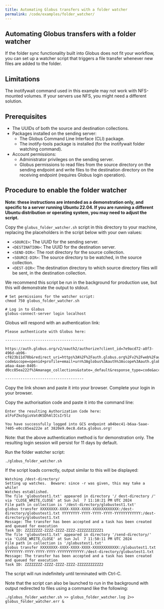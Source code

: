 ```yaml
---
title: Automating Globus transfers with a folder watcher
permalink: /code/examples/folder_watcher/
---
```


## Automating Globus transfers with a folder watcher

If the folder sync functionality built into Globus does not fit your workflow, you can set up a watcher script that triggers a file transfer whenever new files are added to the folder.

## Limitations

The inotifywait command used in this example may not work with NFS-mounted volumes. If your servers use NFS, you might need a different solution.

## Prerequisites

- The UUIDs of both the source and destination collections.
- Packages installed on the sending server:
  - The Globus Command Line Interface (CLI) package.
  - The inotify-tools package is installed (for the inotifywait folder watching command).
- Account permissions:
  - Administrator privileges on the sending server.
  - Globus permissions to read files from the source directory on the sending endpoint and write files to the destination directory on the receiving endpoint (requires Globus login operation).

## Procedure to enable the folder watcher

**Note: these instructions are intended as a demonstration only, and specific to a server running Ubuntu 22.04. If you are running a different Ubuntu distribution or operating system, you may need to adjust the script.**

Copy the ```globus_folder_watcher.sh``` script in this directory to your machine, replacing the placeholders in the script below with your own values:

- ```<SOURCE>```: The UUID for the sending server.
- ```<DESTINATION>```: The UUID for the destination server.
- ```<SEND-DIR>```: The root directory for the source collection.
- ```<SOURCE-DIR>```: The source directory to be watched, in the source collection.
- ```<DEST-DIR>```: The destination directory to which source directory files will be sent, in the destination collection.

We recommend this script be run in the background for production use, but this will demonstrate the output to stdout.

```
# Set permissions for the watcher script:
chmod 750 globus_folder_watcher.sh

# Log in to Globus
globus-connect-server login localhost
```

Globus will respond with an authentication link:

```
Please authenticate with Globus here:

------------------------------------

https://auth.globus.org/v2/oauth2/authorize?client_id=7e9acd72-a8f3-496d-ab96-cf823b11d70b&redirect_uri=https%3A%2F%2Fauth.globus.org%2Fv2%2Fweb%2Fauth-code&scope=openid+profile+email+urn%3Aglobus%3Aauth%3Ascope%3Aauth.globus.org%3Aview_identity_set+urn%3Aglobus%3Aauth%3Ascope%3Aauth.globus.org%3Amanage_projects+urn%3Aglobus%3Aauth%3Ascope%3Ab04bec41-a6aa-4aae-8405-d0cc85ea222f%3Amanage_collections&state=_default&response_type=code&access_type=offline&prompt=login

------------------------------------
```

Copy the link shown and paste it into your browser. Complete your login in your browser.

Copy the authorisation code and paste it into the command line:

```
Enter the resulting Authorization Code here: alFoFZko5gioVatdKSDhAlICsIr5lz

You have successfully logged into GCS endpoint a04bec41-b6aa-5aae-7405-e0cc85ea222e at 3820e9.0ec8.data.globus.org!
```

Note: that the above authentication method is for demonstration only. The resulting login session will persist for 11 days by default.

Run the folder watcher script:

```
./globus_folder_watcher.sh
```
If the script loads correctly, output similar to this will be displayed:
```
Watching /dest-directory/
Setting up watches.  Beware: since -r was given, this may take a while!
Watches established.
The file 'globustest1.txt' appeared in directory '/ dest-directory /' via 'CLOSE_WRITE,CLOSE' at Sun Jul  7 11:10:21 PM UTC 2024
File path in collection is '/dest-directory/globustest1.txt'
globus transfer XXXXXXXX-XXXX-XXXX-XXXX-XXXXXXXXXXXX:/dest-directory/globustest1.txt YYYYYYYY-YYYY-YYYY-YYYY-YYYYYYYYYYYY:/dest-directory/globustest1.txt
Message: The transfer has been accepted and a task has been created and queued for execution
Task ID: ZZZZZZZZ-ZZZZ-ZZZZ-ZZZZ-ZZZZZZZZZZZ1
The file 'globustest1.txt' appeared in directory '/send-directory/' via 'CLOSE_WRITE,CLOSE' at Sun Jul  7 11:50:11 PM UTC 2024
File path in collection is '/globustest1.txt'
globus transfer XXXXXXXX-XXXX-XXXX-XXXX-XXXXXXXXXXXX:/globustest1.txt YYYYYYYY-YYYY-YYYY-YYYY-YYYYYYYYYYYY:/dest-directory/globustest1.txt
Message: The transfer has been accepted and a task has been created and queued for execution
Task ID: ZZZZZZZZ-ZZZZ-ZZZZ-ZZZZ-ZZZZZZZZZZZ2
```
The script will run indefinitely until terminated with Ctrl-C.

Note that the script can also be launched to run in the background with output redirected to files using a command like the following:
```
./globus_folder_watcher.sh >> globus_folder_watcher.log 2>> globus_folder_watcher.err &
```
